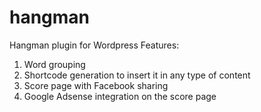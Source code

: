 # hangman
Hangman plugin for Wordpress
Features:
1. Word grouping
2. Shortcode generation to insert it in any type of content
3. Score page with Facebook sharing
4. Google Adsense integration on the score page
